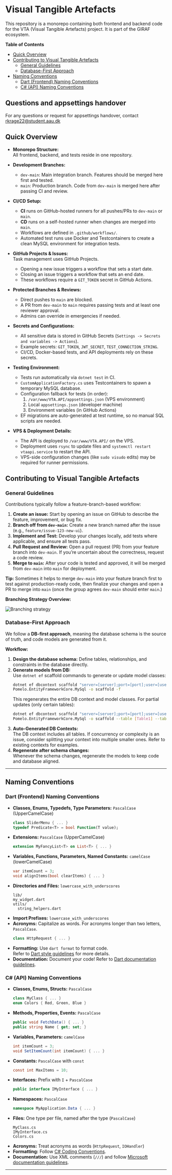 # Visual Tangible Artefacts

This repository is a monorepo containing both frontend and backend code for the VTA (Visual Tangible Artefacts) project. It is part of the GIRAF ecosystem.

**Table of Contents**  
- [Quick Overview](#quick-overview)
- [Contributing to Visual Tangible Artefacts](#contributing-to-visual-tangible-artefacts)
  - [General Guidelines](#general-guidelines)
  - [Database-First Approach](#database-first-approach)
- [Naming Conventions](#naming-conventions)
  - [Dart (Frontend) Naming Conventions](#dart-frontend-naming-conventions)
  - [C# (API) Naming Conventions](#c-api-naming-conventions)
 
## Questions and appsettings handover
For any questions or request for appsettings handover, contact rkrage22@student.aau.dk

## Quick Overview

- **Monorepo Structure:**  
  All frontend, backend, and tests reside in one repository.
  
- **Development Branches:**  
  - `dev-main`: Main integration branch. Features should be merged here first and tested.
  - `main`: Production branch. Code from `dev-main` is merged here after passing CI and review.

- **CI/CD Setup:**  
  - **CI** runs on GitHub-hosted runners for all pushes/PRs to `dev-main` or `main`.
  - **CD** runs on a self-hosted runner when changes are merged into `main`.
  - Workflows are defined in `.github/workflows/`.
  - Automated test runs use Docker and Testcontainers to create a clean MySQL environment for integration tests.

- **GitHub Projects & Issues:**  
  Task management uses GitHub Projects.  
  - Opening a new issue triggers a workflow that sets a start date.
  - Closing an issue triggers a workflow that sets an end date.
  - These workflows require a `GIT_TOKEN` secret in GitHub Actions.

- **Protected Branches & Reviews:**  
  - Direct pushes to `main` are blocked.
  - A PR from `dev-main` to `main` requires passing tests and at least one reviewer approval.
  - Admins can override in emergencies if needed.

- **Secrets and Configurations:**  
  - All sensitive data is stored in GitHub Secrets (`Settings -> Secrets and variables -> Actions`).
  - Example secrets: `GIT_TOKEN`, `JWT_SECRET`, `TEST_CONNECTION_STRING`.
  - CI/CD, Docker-based tests, and API deployments rely on these secrets.
  
- **Testing Environment:**  
  - Tests run automatically via `dotnet test` in CI.
  - `CustomApplicationFactory.cs` uses Testcontainers to spawn a temporary MySQL database.
  - Configuration fallback for tests (in order):
    1. `/var/www/VTA.API/appsettings.json` (VPS environment)
    2. Local `appsettings.json` (developer machine)
    3. Environment variables (in GitHub Actions)
  - EF migrations are auto-generated at test runtime, so no manual SQL scripts are needed.

- **VPS & Deployment Details:**  
  - The API is deployed to `/var/www/VTA.API/` on the VPS.
  - Deployment uses `rsync` to update files and `systemctl restart vtaapi.service` to restart the API.
  - VPS-side configuration changes (like `sudo visudo` edits) may be required for runner permissions.

## Contributing to Visual Tangible Artefacts

### General Guidelines
Contributions typically follow a feature-branch-based workflow:
1. **Create an issue:** Start by opening an issue on GitHub to describe the feature, improvement, or bug fix.
2. **Branch off from `dev-main`:** Create a new branch named after the issue (e.g., `feature/issue-123-new-ui`).
3. **Implement and Test:** Develop your changes locally, add tests where applicable, and ensure all tests pass.
4. **Pull Request and Review:** Open a pull request (PR) from your feature branch into `dev-main`. If you’re uncertain about the correctness, request a code review.
5. **Merge to `main`:** After your code is tested and approved, it will be merged from `dev-main` into `main` for deployment.

**Tip:** Sometimes it helps to merge `dev-main` into your feature branch first to test against production-ready code, then finalize your changes and open a PR to merge into `main` (once the group agrees `dev-main` should enter `main`.)

**Branching Strategy Overview:**
  
![Branching strategy](https://github.com/aau-giraf/visual-tangible-artefacts/blob/dev-main/Resources/Branching.png)

### Database-First Approach
We follow a **DB-first approach**, meaning the database schema is the source of truth, and code models are generated from it.

**Workflow:**
1. **Design the database schema:** Define tables, relationships, and constraints in the database directly.
2. **Generate models from DB:**  
   Use `dotnet ef` scaffold commands to generate or update model classes:
   ```bash
   dotnet ef dbcontext scaffold "server=[server];port=[port];user=[user];password=[password];database=VTA" \
   Pomelo.EntityFrameworkCore.MySql -o scaffold -f
   ```
   This regenerates the entire DB context and model classes. For partial updates (only certain tables):
   ```bash
   dotnet ef dbcontext scaffold "server=[server];port=[port];user=[user];password=[password];database=VTA" \
   Pomelo.EntityFrameworkCore.MySql -o scaffold --table [Table1] --table [Table2] -f
   ```
3. **Auto-Generated DB Contexts:**  
   The DB context includes all tables. If concurrency or complexity is an issue, consider splitting your context into multiple smaller ones. Refer to existing contexts for examples.
4. **Regenerate after schema changes:**  
   Whenever the schema changes, regenerate the models to keep code and database aligned.

---

## Naming Conventions

### Dart (Frontend) Naming Conventions
- **Classes, Enums, Typedefs, Type Parameters:** `PascalCase` (UpperCamelCase)
  ```dart
  class SliderMenu { ... }
  typedef Predicate<T> = bool Function(T value);
  ```
- **Extensions:** `PascalCase` (UpperCamelCase)
  ```dart
  extension MyFancyList<T> on List<T> { ... }
  ```
- **Variables, Functions, Parameters, Named Constants:** `camelCase` (lowerCamelCase)
  ```dart
  var itemCount = 3;
  void alignItems(bool clearItems) { ... }
  ```
- **Directories and Files:** `lowercase_with_underscores`
  ```
  lib/
  my_widget.dart
  utils/
    string_helpers.dart
  ```
- **Import Prefixes:** `lowercase_with_underscores`
- **Acronyms:** Capitalize as words. For acronyms longer than two letters, `PascalCase`.
  ```dart
  class HttpRequest { ... }
  ```
- **Formatting:** Use `dart format` to format code.  
  Refer to [Dart style guidelines](https://dart.dev/effective-dart/style) for more details.
- **Documentation:** Document your code! Refer to [Dart documentation guidelines](https://dart.dev/effective-dart/documentation).

### C# (API) Naming Conventions
- **Classes, Enums, Structs:** `PascalCase`
  ```csharp
  class MyClass { ... }
  enum Colors { Red, Green, Blue }
  ```
- **Methods, Properties, Events:** `PascalCase`
  ```csharp
  public void FetchData() { ... }
  public string Name { get; set; }
  ```
- **Variables, Parameters:** `camelCase`
  ```csharp
  int itemCount = 3;
  void SetItemCount(int itemCount) { ... }
  ```
- **Constants:** `PascalCase` with `const`
  ```csharp
  const int MaxItems = 10;
  ```
- **Interfaces:** Prefix with `I` + `PascalCase`
  ```csharp
  public interface IMyInterface { ... }
  ```
- **Namespaces:** `PascalCase`
  ```csharp
  namespace MyApplication.Data { ... }
  ```
- **Files:** One type per file, named after the type (`PascalCase`)
  ```
  MyClass.cs
  IMyInterface.cs
  Colors.cs
  ```
- **Acronyms:** Treat acronyms as words (`HttpRequest`, `IOHandler`)
- **Formatting:** Follow [C# Coding Conventions](https://learn.microsoft.com/en-us/dotnet/csharp/fundamentals/coding-style/coding-conventions).
- **Documentation:** Use XML comments (`///`) and follow [Microsoft documentation guidelines](https://learn.microsoft.com/en-us/dotnet/csharp/programming-guide/xmldoc/).

---
